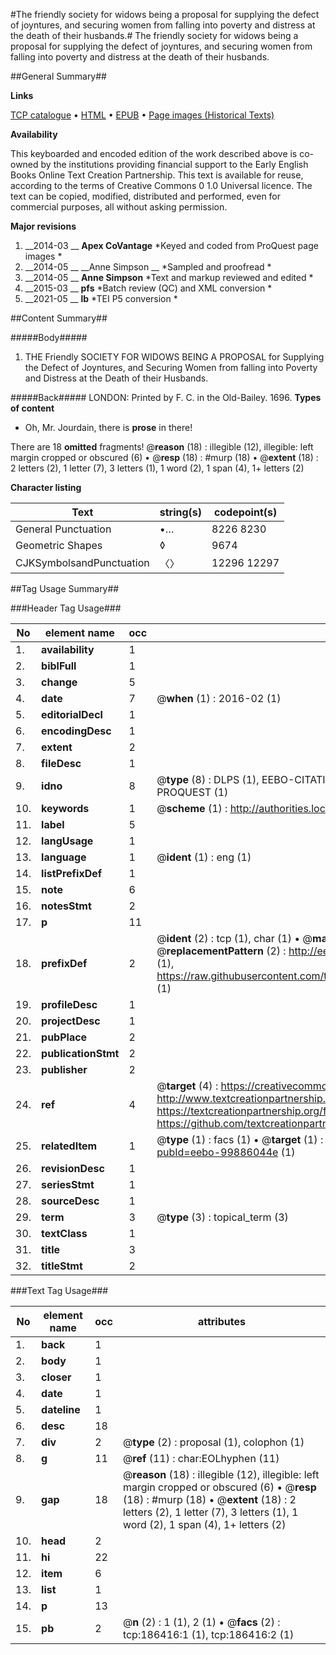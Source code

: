 #The friendly society for widows being a proposal for supplying the defect of joyntures, and securing women from falling into poverty and distress at the death of their husbands.#
The friendly society for widows being a proposal for supplying the defect of joyntures, and securing women from falling into poverty and distress at the death of their husbands.

##General Summary##

**Links**

[TCP catalogue](http://www.ota.ox.ac.uk/tcp/)  • 
[HTML](http://tei.it.ox.ac.uk/tcp/Texts-HTML/free/B23/B23242.html)  • 
[EPUB](http://tei.it.ox.ac.uk/tcp/Texts-EPUB/free/B23/B23242.epub) • 
[Page images (Historical Texts)](https://historicaltexts.jisc.ac.uk/eebo-99886044e)

**Availability**

This keyboarded and encoded edition of the work described above is co-owned by the
    institutions providing financial support to the Early English Books Online Text Creation
    Partnership. This text is available for reuse, according to the terms of  Creative Commons 0 1.0 Universal
    licence. The text can be copied, modified, distributed and performed, even for commercial
    purposes, all without asking permission.

**Major revisions**

1. __2014-03 __ __Apex CoVantage__ *Keyed and coded from ProQuest page images *
1. __2014-05 __ __Anne Simpson __ *Sampled and proofread *
1. __2014-05 __ __Anne Simpson__ *Text and markup reviewed and edited *
1. __2015-03 __ __pfs__ *Batch review (QC) and XML conversion *
1. __2021-05 __ __lb__ *TEI P5 conversion *

##Content Summary##

#####Body#####

1. THE Friendly SOCIETY FOR WIDOWS BEING A PROPOSAL for Supplying the Defect of Joyntures, and Securing Women from falling into Poverty and Distress at the Death of their Husbands.

#####Back#####
LONDON: Printed by F. C. in the Old-Bailey. 1696.
**Types of content**

  * Oh, Mr. Jourdain, there is **prose** in there!

There are 18 **omitted** fragments! 
 @__reason__ (18) : illegible (12), illegible: left margin cropped or obscured (6)  •  @__resp__ (18) : #murp (18)  •  @__extent__ (18) : 2 letters (2), 1 letter (7), 3 letters (1), 1 word (2), 1 span (4), 1+ letters (2)

**Character listing**


|Text|string(s)|codepoint(s)|
|---|---|---|
|General Punctuation|•…|8226 8230|
|Geometric Shapes|◊|9674|
|CJKSymbolsandPunctuation|〈〉|12296 12297|

##Tag Usage Summary##

###Header Tag Usage###

|No|element name|occ|attributes|
|---|---|---|---|
|1.|__availability__|1||
|2.|__biblFull__|1||
|3.|__change__|5||
|4.|__date__|7| @__when__ (1) : 2016-02 (1)|
|5.|__editorialDecl__|1||
|6.|__encodingDesc__|1||
|7.|__extent__|2||
|8.|__fileDesc__|1||
|9.|__idno__|8| @__type__ (8) : DLPS (1), EEBO-CITATION (1), VID (1), EEBO-PROQUEST (1), STC (3), PROQUEST (1)|
|10.|__keywords__|1| @__scheme__ (1) : http://authorities.loc.gov/ (1)|
|11.|__label__|5||
|12.|__langUsage__|1||
|13.|__language__|1| @__ident__ (1) : eng (1)|
|14.|__listPrefixDef__|1||
|15.|__note__|6||
|16.|__notesStmt__|2||
|17.|__p__|11||
|18.|__prefixDef__|2| @__ident__ (2) : tcp (1), char (1)  •  @__matchPattern__ (2) : ([0-9\-]+):([0-9IVX]+) (1), (.+) (1)  •  @__replacementPattern__ (2) : http://eebo.chadwyck.com/downloadtiff?vid=$1&page=$2 (1), https://raw.githubusercontent.com/textcreationpartnership/Texts/master/tcpchars.xml#$1 (1)|
|19.|__profileDesc__|1||
|20.|__projectDesc__|1||
|21.|__pubPlace__|2||
|22.|__publicationStmt__|2||
|23.|__publisher__|2||
|24.|__ref__|4| @__target__ (4) : https://creativecommons.org/publicdomain/zero/1.0/ (1), http://www.textcreationpartnership.org/docs/. (1), https://textcreationpartnership.org/faq/#faq05 (1), https://github.com/textcreationpartnership (1)|
|25.|__relatedItem__|1| @__type__ (1) : facs (1)  •  @__target__ (1) : https://data.historicaltexts.jisc.ac.uk/view?pubId=eebo-99886044e (1)|
|26.|__revisionDesc__|1||
|27.|__seriesStmt__|1||
|28.|__sourceDesc__|1||
|29.|__term__|3| @__type__ (3) : topical_term (3)|
|30.|__textClass__|1||
|31.|__title__|3||
|32.|__titleStmt__|2||


###Text Tag Usage###

|No|element name|occ|attributes|
|---|---|---|---|
|1.|__back__|1||
|2.|__body__|1||
|3.|__closer__|1||
|4.|__date__|1||
|5.|__dateline__|1||
|6.|__desc__|18||
|7.|__div__|2| @__type__ (2) : proposal (1), colophon (1)|
|8.|__g__|11| @__ref__ (11) : char:EOLhyphen (11)|
|9.|__gap__|18| @__reason__ (18) : illegible (12), illegible: left margin cropped or obscured (6)  •  @__resp__ (18) : #murp (18)  •  @__extent__ (18) : 2 letters (2), 1 letter (7), 3 letters (1), 1 word (2), 1 span (4), 1+ letters (2)|
|10.|__head__|2||
|11.|__hi__|22||
|12.|__item__|6||
|13.|__list__|1||
|14.|__p__|13||
|15.|__pb__|2| @__n__ (2) : 1 (1), 2 (1)  •  @__facs__ (2) : tcp:186416:1 (1), tcp:186416:2 (1)|
